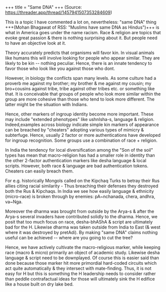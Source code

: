 +++
title = "Same DNA"
+++
(Source: https://threader.app/thread/1457941507353284609)

This is a topic I have commented a lot on, nevertheless: "same DNA" thing +++(Mohan Bhagawat of RSS: "Muslims have same DNA as Hindus")+++ is what in America goes under the name racism. Race & religion are topics that evoke great passion & there is nothing surprising about it. But people need to have an objective look at it. 

Theory accurately predicts that organisms will favor kin. In visual animals like humans this will involve looking for people who appear similar. They are likely to be kin -- nothing peculiar. Hence, there is an innate tendency to favor those who look like you against those who dont. 

However, in biology the conflicts span many levels. As some culture had a proverb me against my brother; my brother & me against my cousin; my bro+cousins against tribe, tribe against other tribes etc. or something like that. It is conceivable that groups of people who look more similar within the group are more cohesive than those who tend to look more different. The latter might be the situation with Indians. 

Hence, other markers of ingroup identity become more important. These may include "extended phenotypes" like ushnIsha-s, language & religion. Indeed,examples across biology indicate simple kin markers of appearance can be breached by "cheaters" adopting various types of mimicry & subterfuge. Hence, usually 2 factor or more authentications have developed for ingroup recognition. Some groups use a combination of race + religion. 

In India the tendency for local diversification among the "Son of the soil" types has mean that macro-religion has had a smaller role in identity than the other 2-factor authentication markers like desha language & local scripts. However, both race & language are bad authentication tokens. Cheaters can easily breach them. 

For e.g. historically Mongols called on the Kipchaq Turks to betray their Rus allies citing racial similarity - Thus breaching their defenses they destroyed both the Rus & Kipchaqs. In India we see how easily language & ethnicity (micro-race) is broken through by enemies: pA~nchanada, chera, andhra, va~Nga. 

Moreover the dharma was brought from outside by the Arya-s & after the Arya-s several invaders have contributed solidly to the dharma. Hence, we posit that too much focus on race, desha-bhAShA & script are ultimately bad for the H. Likewise dharma was taken outside from India to East (& west where it was destroyed by pretAdi). By making "same DNA" claims nothing useful can be achieved -- where are you going to cut the tree? 

Hence, we have actively cultivate the macro-religious marker, while keeping race (macro & micro) primarily an object of academic study. Likewise desha language & script need to be downplayed. Of course this is easier said than done because those marker hit more primordial hard-coded circuits which act quite automatically & they intersect with mate-finding. Thus, it is not easy for H but this is something the H leadership needs to consider rather than peddle contrafactual ideas for those will ultimately sink the H edifice like a house built on dry lake bed. 